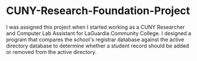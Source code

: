 # CUNY-Research-Foundation-Project
I was assigned this project when I started working as a CUNY Researcher and Computer Lab Assistant for LaGuardia Community College. I designed a program that compares the school's registrar database against the active directory database to determine whether a student record should be added or removed from the active directory.
